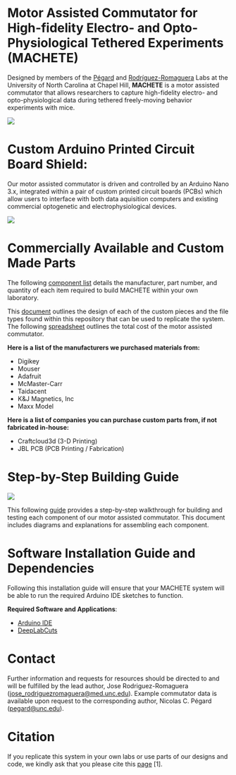 # Motor Assisted Commutator for High-fidelity Electro- and Opto-Physiological Tethered Experiments (MACHETE) 

Designed by members of the [Pégard](https://www.nicolaspegard.com/) and [Rodríguez-Romaguera](https://www.rodriguezromagueralab.org/) Labs at the University of North Carolina at Chapel Hill, **MACHETE** is a motor assisted commutator that allows researchers to capture high-fidelity electro- and opto-physiological data during tethered freely-moving behavior experiments with mice. 

![](https://github.com/jovantormesvaquerano/MACHETE/blob/1f612040ef89f95765fda0b4236215fa1402d8f6/MACHETE_Cover.png)

# Custom Arduino Printed Circuit Board Shield:
Our motor assisted commutator is driven and controlled by an Arduino Nano 3.x, integrated within a pair of custom printed circuit boards (PCBs) which allow users to interface with both data aquisition computers and existing commercial optogenetic and electrophysiological devices. 

![](https://github.com/jovantormesvaquerano/MACHETE/blob/9aff202ff052d74dd10126f3546e61ae72f81fe1/MACHETE_PCBs.png)

# Commercially Available and Custom Made Parts 

The following [component list](https://github.com/jovantormesvaquerano/MACHETE/blob/bd38f78877306293dac34d38455146c2f5d1ffb2/1-MACHETE-Components-Table.pdf) details the manufacturer, part number, and quantity of each item required to build MACHETE within your own laboratory. 

This [document](https://github.com/jovantormesvaquerano/MACHETE/blob/bd38f78877306293dac34d38455146c2f5d1ffb2/3-MACHETE-Custom-Parts-Table.pdf) outlines the design of each of the custom pieces and the file types found within this repository that can be used to replicate the system. The following [spreadsheet](https://github.com/jovantormesvaquerano/MACHETE/blob/bd38f78877306293dac34d38455146c2f5d1ffb2/2-MACHETE-Bill-of-Materials-and-Assembly-Spreadsheet.xlsx) outlines the total cost of the motor assisted commutator.  

**Here is a list of the manufacturers we purchased materials from:** 
- Digikey
- Mouser
- Adafruit 
- McMaster-Carr
- Taidacent
- K&J Magnetics, Inc
- Maxx Model

**Here is a list of companies you can purchase custom parts from, if not fabricated in-house:**
- Craftcloud3d (3-D Printing)
- JBL PCB (PCB Printing / Fabrication)

# Step-by-Step Building Guide

![](https://github.com/jovantormesvaquerano/MACHETE/blob/f80b868b4070a44c69ba11947aaf63490b757ae4/MACHETE_Steps.png)

This following [guide]() provides a step-by-step walkthrough for building and testing each component of our motor assisted commutator. This document includes diagrams and explanations for assembling each component. 

# Software Installation Guide and Dependencies

Following this installation guide will ensure that your MACHETE system will be able to run the required Arduino IDE sketches to function. 

**Required Software and Applications**:
- [Arduino IDE](https://www.arduino.cc/en/software)
- [DeepLabCuts](https://github.com/DeepLabCut/DeepLabCut)
  
# Contact

Further information and requests for resources should be directed to and will be fulfilled by the lead author, Jose Rodriguez-Romaguera (jose_rodriguezromaguera@med.unc.edu). Example commutator data is available upon request to the corresponding author, Nicolas C. Pégard (pegard@unc.edu).

# Citation 

If you replicate this system in your own labs or use parts of our designs and code, we kindly ask that you please cite this [page](https://github.com/UNC-optics) [1]. 
